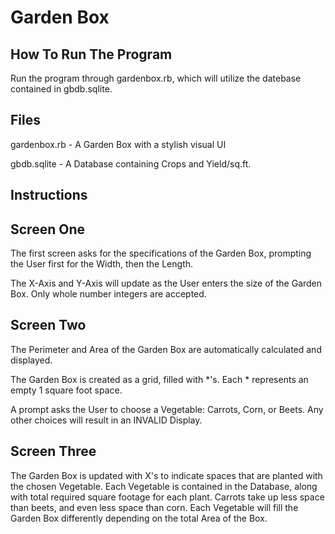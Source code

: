 # Garden Box

## How To Run The Program

Run the program through gardenbox.rb, which will utilize the datebase contained in gbdb.sqlite.

## Files

gardenbox.rb      - A Garden Box with a stylish visual UI

gbdb.sqlite       - A Database containing Crops and Yield/sq.ft.

## Instructions
## Screen One

The first screen asks for the specifications of the Garden Box, prompting the User first for the Width, then the Length.

The X-Axis and Y-Axis will update as the User enters the size of the Garden Box. Only whole number integers are accepted.

## Screen Two

The Perimeter and Area of the Garden Box are automatically calculated and displayed.

The Garden Box is created as a grid, filled with *'s. Each * represents an empty 1 square foot space.

A prompt asks the User to choose a Vegetable: Carrots, Corn, or Beets. Any other choices will result in an INVALID Display.

## Screen Three

The Garden Box is updated with X's to indicate spaces that are planted with the chosen Vegetable. Each Vegetable is contained in the Database, along with total required square footage for each plant. Carrots take up less space than beets, and even less space than corn. Each Vegetable will fill the Garden Box differently depending on the total Area of the Box.
